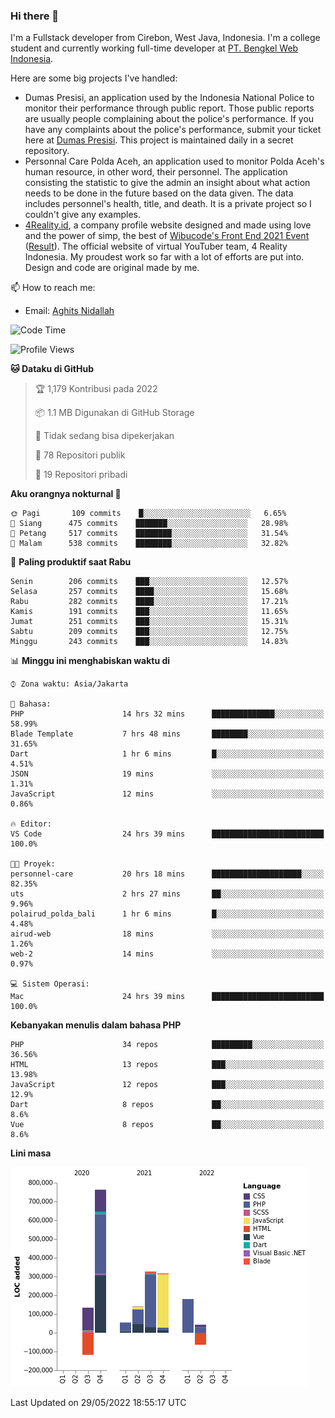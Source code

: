 ### Hi there 👋
I'm a Fullstack developer from Cirebon, West Java, Indonesia. I'm a college student and currently working full-time developer at [PT. Bengkel Web Indonesia](https://github.com/PT-Bengkel-Web-Indonesia).

Here are some big projects I've handled:
- Dumas Presisi, an application used by the Indonesia National Police to monitor their performance through public report. Those public reports are usually people complaining about the police's performance. If you have any complaints about the police's performance, submit your ticket here at [Dumas Presisi](https://dumaspresisi.polri.go.id/dumaspro). This project is maintained daily in a secret repository.
- Personnal Care Polda Aceh, an application used to monitor Polda Aceh's human resource, in other word, their personnel. The application consisting the statistic to give the admin an insight about what action needs to be done in the future based on the data given. The data includes personnel's health, title, and death. It is a private project so I couldn't give any examples.
- [4Reality.id](https://4reality.id), a company profile website designed and made using love and the power of simp, the best of [Wibucode's Front End 2021 Event](https://github.com/wibucode02/submision-event-frontend-2021) ([Result](https://github.com/wibucode02/top-5-pemenang-event-front-end-wibucode-2021)). The official website of virtual YouTuber team, 4 Reality Indonesia. My proudest work so far with a lot of efforts are put into. Design and code are original made by me.

📫 How to reach me:
- Email: [Aghits Nidallah](mailto:yourlovelydev@gmail.com)

<!--START_SECTION:waka-->
![Code Time](http://img.shields.io/badge/Code%20Time-0%20secs-blue)

![Profile Views](http://img.shields.io/badge/Profil%20dilihat-2-blue)

**🐱 Dataku di GitHub** 

> 🏆 1,179 Kontribusi pada 2022
 > 
> 📦 1.1 MB Digunakan di GitHub Storage 
 > 
> 🚫 Tidak sedang bisa dipekerjakan
 > 
> 📜 78 Repositori publik 
 > 
> 🔑 19 Repositori pribadi  
 > 
**Aku orangnya nokturnal 🦉** 

```text
🌞 Pagi       109 commits    █░░░░░░░░░░░░░░░░░░░░░░░░   6.65% 
🌆 Siang      475 commits    ███████░░░░░░░░░░░░░░░░░░   28.98% 
🌃 Petang     517 commits    ████████░░░░░░░░░░░░░░░░░   31.54% 
🌙 Malam      538 commits    ████████░░░░░░░░░░░░░░░░░   32.82%

```
📅 **Paling produktif saat Rabu** 

```text
Senin        206 commits    ███░░░░░░░░░░░░░░░░░░░░░░   12.57% 
Selasa       257 commits    ████░░░░░░░░░░░░░░░░░░░░░   15.68% 
Rabu         282 commits    ████░░░░░░░░░░░░░░░░░░░░░   17.21% 
Kamis        191 commits    ███░░░░░░░░░░░░░░░░░░░░░░   11.65% 
Jumat        251 commits    ███░░░░░░░░░░░░░░░░░░░░░░   15.31% 
Sabtu        209 commits    ███░░░░░░░░░░░░░░░░░░░░░░   12.75% 
Minggu       243 commits    ███░░░░░░░░░░░░░░░░░░░░░░   14.83%

```


📊 **Minggu ini menghabiskan waktu di** 

```text
⌚︎ Zona waktu: Asia/Jakarta

💬 Bahasa: 
PHP                      14 hrs 32 mins      ██████████████░░░░░░░░░░░   58.99% 
Blade Template           7 hrs 48 mins       ████████░░░░░░░░░░░░░░░░░   31.65% 
Dart                     1 hr 6 mins         █░░░░░░░░░░░░░░░░░░░░░░░░   4.51% 
JSON                     19 mins             ░░░░░░░░░░░░░░░░░░░░░░░░░   1.31% 
JavaScript               12 mins             ░░░░░░░░░░░░░░░░░░░░░░░░░   0.86%

🔥 Editor: 
VS Code                  24 hrs 39 mins      █████████████████████████   100.0%

🐱‍💻 Proyek: 
personnel-care           20 hrs 18 mins      ████████████████████░░░░░   82.35% 
uts                      2 hrs 27 mins       ██░░░░░░░░░░░░░░░░░░░░░░░   9.96% 
polairud_polda_bali      1 hr 6 mins         █░░░░░░░░░░░░░░░░░░░░░░░░   4.48% 
airud-web                18 mins             ░░░░░░░░░░░░░░░░░░░░░░░░░   1.26% 
web-2                    14 mins             ░░░░░░░░░░░░░░░░░░░░░░░░░   0.97%

💻 Sistem Operasi: 
Mac                      24 hrs 39 mins      █████████████████████████   100.0%

```

**Kebanyakan menulis dalam bahasa PHP** 

```text
PHP                      34 repos            █████████░░░░░░░░░░░░░░░░   36.56% 
HTML                     13 repos            ███░░░░░░░░░░░░░░░░░░░░░░   13.98% 
JavaScript               12 repos            ███░░░░░░░░░░░░░░░░░░░░░░   12.9% 
Dart                     8 repos             ██░░░░░░░░░░░░░░░░░░░░░░░   8.6% 
Vue                      8 repos             ██░░░░░░░░░░░░░░░░░░░░░░░   8.6%

```


**Lini masa**

![Chart not found](https://raw.githubusercontent.com/NikarashiHatsu/NikarashiHatsu/master/charts/bar_graph.png) 


 Last Updated on 29/05/2022 18:55:17 UTC
<!--END_SECTION:waka-->
